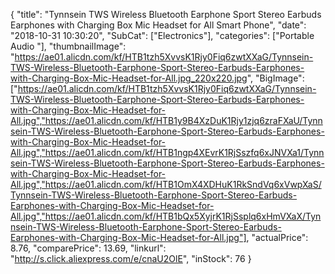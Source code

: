 {
	"title": "Tynnsein TWS Wireless Bluetooth Earphone Sport Stereo Earbuds Earphones with Charging Box Mic Headset for All Smart Phone",
	"date": "2018-10-31 10:30:20",
	"SubCat": ["Electronics"],
	"categories": ["Portable Audio "],
	"thumbnailImage": "https://ae01.alicdn.com/kf/HTB1tzh5XvvsK1Rjy0Fiq6zwtXXaG/Tynnsein-TWS-Wireless-Bluetooth-Earphone-Sport-Stereo-Earbuds-Earphones-with-Charging-Box-Mic-Headset-for-All.jpg_220x220.jpg",
	"BigImage": ["https://ae01.alicdn.com/kf/HTB1tzh5XvvsK1Rjy0Fiq6zwtXXaG/Tynnsein-TWS-Wireless-Bluetooth-Earphone-Sport-Stereo-Earbuds-Earphones-with-Charging-Box-Mic-Headset-for-All.jpg","https://ae01.alicdn.com/kf/HTB1y9B4XzDuK1Rjy1zjq6zraFXaU/Tynnsein-TWS-Wireless-Bluetooth-Earphone-Sport-Stereo-Earbuds-Earphones-with-Charging-Box-Mic-Headset-for-All.jpg","https://ae01.alicdn.com/kf/HTB1ngp4XEvrK1RjSszfq6xJNVXa1/Tynnsein-TWS-Wireless-Bluetooth-Earphone-Sport-Stereo-Earbuds-Earphones-with-Charging-Box-Mic-Headset-for-All.jpg","https://ae01.alicdn.com/kf/HTB1OmX4XDHuK1RkSndVq6xVwpXaS/Tynnsein-TWS-Wireless-Bluetooth-Earphone-Sport-Stereo-Earbuds-Earphones-with-Charging-Box-Mic-Headset-for-All.jpg","https://ae01.alicdn.com/kf/HTB1bQx5XyjrK1RjSsplq6xHmVXaX/Tynnsein-TWS-Wireless-Bluetooth-Earphone-Sport-Stereo-Earbuds-Earphones-with-Charging-Box-Mic-Headset-for-All.jpg"],
	"actualPrice": 8.76,
	"comparePrice": 13.69,
	"linkurl": "http://s.click.aliexpress.com/e/cnaU2OlE",
	"inStock": 76
}

